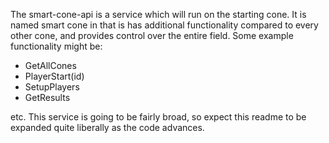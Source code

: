The smart-cone-api is a service which will run on the starting cone. It is named 
smart cone in that is has additional functionality compared to every other cone,
and provides control over the entire field. Some example functionality might be:
- GetAllCones
- PlayerStart(id)
- SetupPlayers
- GetResults

etc. This service is going to be fairly broad, so expect this readme to be expanded
quite liberally as the code advances.

